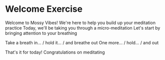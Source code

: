 # Welcome Exercise
Welcome to Mossy Vibes! 
We're here to help you build up your meditation practice 
Today, we'll be taking you through a micro-meditation
Let's start by bringing attention to your breathing

Take a breath in... / hold it... / and breathe out
One more... / hold... / and out

That's it for today! Congratulations on meditating

[_meta:author]:- "Kip"
[_meta:tags]:- "beginnings"